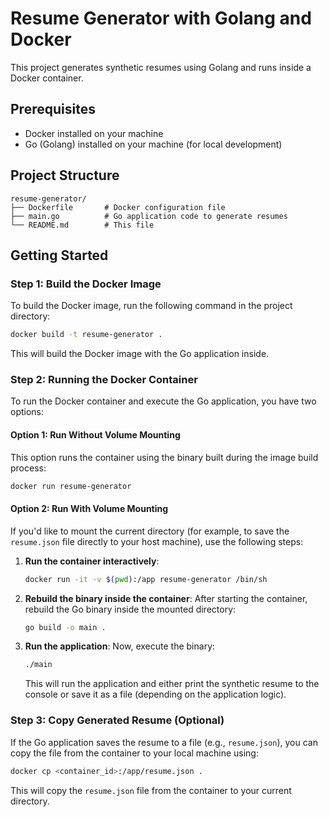 
# Resume Generator with Golang and Docker

This project generates synthetic resumes using Golang and runs inside a Docker container.

## Prerequisites

- Docker installed on your machine
- Go (Golang) installed on your machine (for local development)

## Project Structure

```
resume-generator/
├── Dockerfile       # Docker configuration file
├── main.go          # Go application code to generate resumes
└── README.md        # This file
```

## Getting Started

### Step 1: Build the Docker Image

To build the Docker image, run the following command in the project directory:

```bash
docker build -t resume-generator .
```

This will build the Docker image with the Go application inside.

### Step 2: Running the Docker Container

To run the Docker container and execute the Go application, you have two options:

#### Option 1: Run Without Volume Mounting

This option runs the container using the binary built during the image build process:

```bash
docker run resume-generator
```

#### Option 2: Run With Volume Mounting

If you'd like to mount the current directory (for example, to save the `resume.json` file directly to your host machine), use the following steps:

1. **Run the container interactively**:
   ```bash
   docker run -it -v $(pwd):/app resume-generator /bin/sh
   ```

2. **Rebuild the binary inside the container**:
   After starting the container, rebuild the Go binary inside the mounted directory:
   ```bash
   go build -o main .
   ```

3. **Run the application**:
   Now, execute the binary:
   ```bash
   ./main
   ```

   This will run the application and either print the synthetic resume to the console or save it as a file (depending on the application logic).

### Step 3: Copy Generated Resume (Optional)

If the Go application saves the resume to a file (e.g., `resume.json`), you can copy the file from the container to your local machine using:

```bash
docker cp <container_id>:/app/resume.json .
```

This will copy the `resume.json` file from the container to your current directory.
